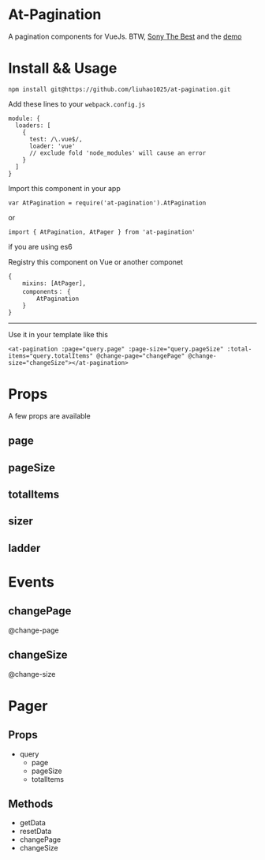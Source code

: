 # At-Pagination

A pagination components for VueJs. BTW, [Sony The Best][playstation] and the [demo][]

# Install && Usage

`npm install git@https://github.com/liuhao1025/at-pagination.git`

Add these lines to your `webpack.config.js`

    module: {
      loaders: [
        {
          test: /\.vue$/,
          loader: 'vue'
          // exclude fold 'node_modules' will cause an error
        }
      ]
    }

Import this component in your app

    var AtPagination = require('at-pagination').AtPagination
or

    import { AtPagination, AtPager } from 'at-pagination'

if you are using es6

Registry this component on Vue or another componet

    {
        mixins: [AtPager],
        components： {
            AtPagination
        }
    }

***

Use it in your template like this

    <at-pagination :page="query.page" :page-size="query.pageSize" :total-items="query.totalItems" @change-page="changePage" @change-size="changeSize"></at-pagination>

# Props
A few props are available
## page

## pageSize

## totalItems

## sizer

## ladder

# Events

## changePage

@change-page

## changeSize

@change-size

# Pager

## Props

- query
  - page 
  - pageSize
  - totalItems

## Methods

- getData
- resetData
- changePage
- changeSize

[playstation]: https://asia.playstation.com
[demo]: https://liuhao1025.github.io/at-pagination